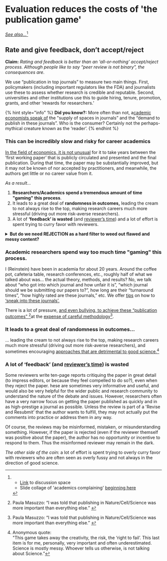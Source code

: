# Evaluation reduces the costs of 'the publication game'

[_See also..._](#user-content-fn-1)[^1]



## Rate and give feedback, don’t accept/reject

**Claim:** _Rating and feedback is better than an ‘all-or-nothing’ accept/reject process. Although people like to say “peer review is not binary”, the consequences are._

We use “publication in top journals” to measure two main things. First, policymakers (including important regulators like the FDA) and journalists use these to assess whether research is credible and reputable. Second, universities and other institutions use this to guide hiring, tenure, promotion, grants, and other ‘rewards for researchers.’

{% hint style="info" %}
**Did you know?:** More often than not, a[cademic economists speak of](https://twitter.com/search?q=%22Yes%20I%20always%20found%20it%20bizarre%20that%20we%20talk%20about%20the%20%E2%80%9Csupply%E2%80%9D%20of%20spots%20in%20coveted%20journals%20vs%20the%20%E2%80%9Cdemand%E2%80%9D%20for%20publishing%20there%22\&src=typed\_query) the "supply of spaces in journals” and the “demand to publish in these journals”. Who is the consumer? Certainly not the perhaps-mythical creature known as the ‘reader’.
{% endhint %}



### This can  be incredibly slow and risky for career academics

[In the field of economics, it is not unusual](https://www.nber.org/papers/w29147) for it to take years between the ‘first working paper’ that is publicly circulated and presented and the final publication. During that time, the paper may be substantially improved, but it may not be known of nor accepted by practitioners, and meanwhile, the authors get little or no career value from it.&#x20;

_As a result…_&#x20;

1. **Researchers/Academics spend a tremendous amount of time "gaming" this process**.&#x20;
2. It leads to a great deal of **randomness in outcomes,** leading the cream to not always rise to the top, making research careers much more stressful (driving out more risk-averse researchers).
3. A lot of **‘feedback’ is wasted** (and [reviewer’s time](https://www.aje.com/arc/peer-review-process-15-million-hours-lost-time/)) and a lot of effort is spent trying to curry favor with reviewers.

<details>

<summary><strong>But do we need REJECTION as a hard filter to weed out flawed and messy content?</strong></summary>

Perhaps not: we are accustomed to using ratings as filters in our daily lives. Readers, grantmakers, and policymakers can decide for themselves what ‘floor’ they want to use, discarding papers and projects that have (e.g.) 2+ peer reviews with an average accuracy rating above 3 and an average impact rating above 4.

</details>



### Academic researchers spend way too much time "gaming" this process.

I (Reinstein) have been in academia for about 20 years. Around the coffee pot, cafeteria table, research conferences, etc., roughly half of what we talked about was... the actual theory, methods, and results? No, we talk about “who got into which journal and how unfair it is”, “which journal should we be submitting our papers to?”, how long are their “turnaround times”, “how highly rated are these journals,” etc. We offer [tips](https://twitter.com/search?q=%22%20how%20to%20strategically%20please%20referees%20and%20sneak%20it%20into%20journals%22\&src=typed\_query) on how to [‘sneak into these journals’.](https://twitter.com/GivingTools/status/1188786422381268992)&#x20;

There is a lot of pressure, [and even bullying, to achieve these “publication outcomes” ](#user-content-fn-2)[^2]at the [expense of careful methodology](#user-content-fn-3)[^3].



### It leads to a great deal of randomness in outcomes...

... leading the cream to not always rise to the top, making research careers much more stressful (driving out more risk-averse researchers), and sometimes encouraging [approaches that are detrimental to good science.](#user-content-fn-4)[^4]

### A lot of **‘feedback’** (and [reviewer’s time](https://www.aje.com/arc/peer-review-process-15-million-hours-lost-time/)) **is wasted**&#x20;

Some reviewers write ten-page reports critiquing the paper in great detail (to impress editors, or because they feel compelled to do so?), even when they reject the paper.  hese are sometimes very informative and useful, and would also be very helpful for the wider public and research community to understand the nature of the debate and issues. However, researchers often have a very narrow focus on getting the paper published as quickly and in as high-prestige a journal as possible. Unless the review is part of a 'Revise and Resubmit' that the author wants to fulfill, they may not actually put the comments into practice or address them in any way.&#x20;

Of course, the reviews may be misinformed, mistaken, or misunderstanding something. However,  if the paper is rejected (even if the reviewer themself was positive about the paper), the author has no opportunity or incentive to respond to them. Thus the misinformed reviewer may remain in the dark.&#x20;

_The other side of the coin_:  a lot of effort is spent trying to overly curry favor with reviewers who are often seen as overly fussy and not always in the direction of good science.

[^1]: * [Link](https://docs.google.com/document/d/1GFISlF5TieCuA6jDYkYlNWaEpuEYrr\_zTmaVpTfBg4A/edit#heading=h.e1wqoks5tivx) to discussion space

    <!---->

    * Slide collage of 'academics complaining' [beginning here](https://docs.google.com/presentation/d/194u2NNvFSvc3IOfQwIrF5d4W3eFyW9GXrw\_igWQOS3g/edit#slide=id.g15b6b3080d0\_0\_521)

[^2]: Paula Masuzzo: “I was told that publishing in Nature/Cell/Science was more important than everything else.”&#x20;

[^3]: Paula Masuzzo: “I was told that publishing in Nature/Cell/Science was more important than everything else.”&#x20;

[^4]: Anonymous quote: \
    "This game takes away the creativity, the risk, the ‘right to fail’. This last item is for me, personally, very important and often underestimated. Science is mostly messy. Whoever tells us otherwise, is not talking about Science.”

